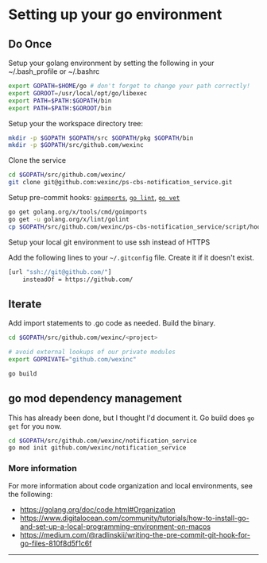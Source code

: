 # Setting up your go environment

## Do Once
Setup your golang environment by setting the following in your ~/.bash_profile or ~/.bashrc
```bash
export GOPATH=$HOME/go # don't forget to change your path correctly!
export GOROOT=/usr/local/opt/go/libexec
export PATH=$PATH:$GOPATH/bin
export PATH=$PATH:$GOROOT/bin
```

Setup your the workspace directory tree:
```bash
mkdir -p $GOPATH $GOPATH/src $GOPATH/pkg $GOPATH/bin
mkdir -p $GOPATH/src/github.com/wexinc
```

Clone the service
```bash
cd $GOPATH/src/github.com/wexinc/
git clone git@github.com:wexinc/ps-cbs-notification_service.git
```

Setup pre-commit hooks: [`goimports`](https://godoc.org/golang.org/x/tools/cmd/goimports), [`go lint`](https://github.com/golang/lint), [`go vet`](https://godoc.org/github.com/golang/go/src/cmd/vet)
```bash
go get golang.org/x/tools/cmd/goimports
go get -u golang.org/x/lint/golint
cp $GOPATH/src/github.com/wexinc/ps-cbs-notification_service/script/hooks/pre-commit $GOPATH/src/github.com/wexinc/ps-cbs-notification_service/.git/hooks/pre-commit
```

Setup your local git environment to use ssh instead of HTTPS

Add the following lines to your `~/.gitconfig` file. Create it if it doesn't exist.
```bash
[url "ssh://git@github.com/"]
	insteadOf = https://github.com/
```

## Iterate
Add import statements to .go code as needed. Build the binary.
```bash
cd $GOPATH/src/github.com/wexinc/<project>

# avoid external lookups of our private modules
export GOPRIVATE="github.com/wexinc"

go build
```

## go mod dependency management
This has already been done, but I thought I'd document it.  Go build does `go get` for you now.
```bash
cd $GOPATH/src/github.com/wexinc/notification_service
go mod init github.com/wexinc/notification_service
```

### More information
For more information about code organization and local environments, see the following:

* https://golang.org/doc/code.html#Organization
* https://www.digitalocean.com/community/tutorials/how-to-install-go-and-set-up-a-local-programming-environment-on-macos
* https://medium.com/@radlinskii/writing-the-pre-commit-git-hook-for-go-files-810f8d5f1c6f

---
